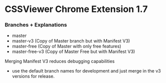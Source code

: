 CSSViewer Chrome  Extension 1.7
===============================

### Branches + Explanations 
- master
- master-v3 (Copy of Master branch but with Manifest V3)
- master-free (Copy of Master with only free features)
- master-free-v3 (Copy of Master Free but with Manifest V3)

Merging Manifest V3 reduces debugging capabilities 
  - use the default branch names for development and just merge in the v3 versions for release. 
